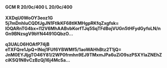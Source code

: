 #### GCM R 20/0c/400 L 20/0c/400
**XXDqU0WoOY3eoz1G**<br/>**5j7mDnhIuCQDfJgJN1FtlkKF68tIKMHgpRKfqZxgfsk=**<br/>**lOQARnTG4bx+l12V6MhAABvbKorfTJq5SqTFdBojVUGn5tHFydGyfoLN/nGn9BNzsgV9bYN4491GQbzO...**<br/><br/>
**q3UALO6HOAfP74jB**<br/>**eTXFQre1JpQ+INoj1FUf6YBWMf5/1aoWAHhBtz2T1jQ=**<br/>**JnM0EYJljgTO46Y81/2WP0frmhn9EJ9TMxmJPa6uZiO9szPSXYIaZNEhZciKSQ1N8vCzBzQj16j4McSa...**